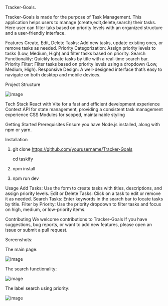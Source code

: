 Tracker-Goals.

Tracker-Goals is made for the purpose of Task Management. This application helps users to manage (create,edit,delete,search) their tasks. Here user can filter taks based on priority levels with an organized structure and a user-friendly interface.

Features
Create, Edit, Delete Tasks: Add new tasks, update existing ones, or remove tasks as needed.
Priority Categorization: Assign priority levels to tasks (Low, Medium, High) and filter tasks based on priority.
Search Functionality: Quickly locate tasks by title with a real-time search bar.
Priority Filter: Filter tasks based on priority levels using a dropdown (Low, Medium, High).
Responsive Design: A well-designed interface that’s easy to navigate on both desktop and mobile devices.

Project Structure

![image](https://github.com/user-attachments/assets/fa92b6c2-9ed4-4a16-bc68-067946953623)

Tech Stack
React with Vite for a fast and efficient development experience
Context API for state management, providing a consistent task management experience
CSS Modules for scoped, maintainable styling

Getting Started
Prerequisites
Ensure you have Node.js installed, along with npm or yarn.

Installation

1.  git clone https://github.com/yourusername/Tracker-Goals

    cd taskify

2.  npm install

3.  npm run dev

Usage
Add Tasks: Use the form to create tasks with titles, descriptions, and assign priority levels.
Edit or Delete Tasks: Click on a task to edit or remove it as needed.
Search Tasks: Enter keywords in the search bar to locate tasks by title.
Filter by Priority: Use the priority dropdown to filter tasks and focus on high, medium, or low-priority items.

Contributing
We welcome contributions to Tracker-Goals If you have suggestions, bug reports, or want to add new features, please open an issue or submit a pull request.

Screenshots:

The main page:

![image](https://github.com/user-attachments/assets/bd666bb2-201f-48c5-b834-e050903739b6)

The search functionality:

![image](https://github.com/user-attachments/assets/2c73e3be-e553-4c1b-9373-ee496b372503)

The label search using priority:

![image](https://github.com/user-attachments/assets/fbc0d68d-d06c-4e6a-8f1c-f14802a6c172)
